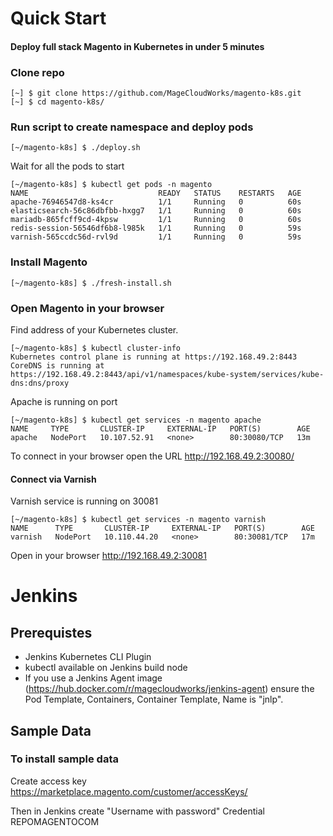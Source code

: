 # Quick Start
#### Deploy full stack Magento in Kubernetes in under 5 minutes
### Clone repo
```
[~] $ git clone https://github.com/MageCloudWorks/magento-k8s.git
[~] $ cd magento-k8s/
```
### Run script to create namespace and deploy pods
```
[~/magento-k8s] $ ./deploy.sh 
```

Wait for all the pods to start
```
[~/magento-k8s] $ kubectl get pods -n magento
NAME                             READY   STATUS    RESTARTS   AGE
apache-76946547d8-ks4cr          1/1     Running   0          60s
elasticsearch-56c86dbfbb-hxgg7   1/1     Running   0          60s
mariadb-865fcff9cd-4kpsw         1/1     Running   0          60s
redis-session-56546df6b8-l985k   1/1     Running   0          59s
varnish-565ccdc56d-rvl9d         1/1     Running   0          59s
```
### Install Magento 
```
[~/magento-k8s] $ ./fresh-install.sh 
```

### Open Magento in your browser
Find address of your Kubernetes cluster.
```
[~/magento-k8s] $ kubectl cluster-info
Kubernetes control plane is running at https://192.168.49.2:8443
CoreDNS is running at https://192.168.49.2:8443/api/v1/namespaces/kube-system/services/kube-dns:dns/proxy
```
Apache is running on port 
```
[~/magento-k8s] $ kubectl get services -n magento apache
NAME     TYPE       CLUSTER-IP     EXTERNAL-IP   PORT(S)        AGE
apache   NodePort   10.107.52.91   <none>        80:30080/TCP   13m
```
To connect in your browser open the URL http://192.168.49.2:30080/

#### Connect via Varnish 
Varnish service is running on 30081
```
[~/magento-k8s] $ kubectl get services -n magento varnish
NAME      TYPE       CLUSTER-IP     EXTERNAL-IP   PORT(S)        AGE
varnish   NodePort   10.110.44.20   <none>        80:30081/TCP   17m
```
Open in your browser http://192.168.49.2:30081



# Jenkins
## Prerequistes 
- Jenkins Kubernetes CLI Plugin 
- kubectl available on Jenkins build node
- If you use a Jenkins Agent image (https://hub.docker.com/r/magecloudworks/jenkins-agent) ensure the Pod Template, Containers, Container Template, Name is "jnlp". 

## Sample Data
### To install sample data
Create access key https://marketplace.magento.com/customer/accessKeys/

Then in Jenkins create "Username with password" Credential REPOMAGENTOCOM
